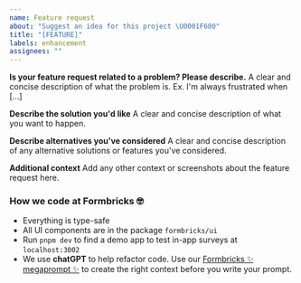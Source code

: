 ```yaml
---
name: Feature request
about: "Suggest an idea for this project \U0001F680"
title: "[FEATURE]"
labels: enhancement
assignees: ""
---
```


**Is your feature request related to a problem? Please describe.**
A clear and concise description of what the problem is. Ex. I'm always frustrated when [...]

**Describe the solution you'd like**
A clear and concise description of what you want to happen.

**Describe alternatives you've considered**
A clear and concise description of any alternative solutions or features you've considered.

**Additional context**
Add any other context or screenshots about the feature request here.

### How we code at Formbricks 🤓

- Everything is type-safe
- All UI components are in the package `formbricks/ui`
- Run `pnpm dev` to find a demo app to test in-app surveys at `localhost:3002`
- We use **chatGPT** to help refactor code. Use our [Formbricks ✨ megaprompt ✨](https://github.com/formbricks/formbricks/blob/main/megaprompt.md) to create the right context before you write your prompt.
